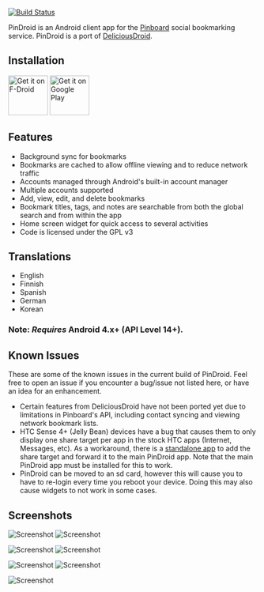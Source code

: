 [![Build Status](https://travis-ci.org/maxpower47/PinDroid.svg?branch=master)](https://travis-ci.org/maxpower47/PinDroid)

PinDroid is an Android client app for the [Pinboard](http://pinboard.in ) social bookmarking service.  PinDroid is a port of [DeliciousDroid](http://code.google.com/p/deliciousdroid/).

## Installation ##

<a href="https://f-droid.org/repository/browse/?fdid=com.pindroid" target="_blank">
<img src="https://f-droid.org/badge/get-it-on.png" alt="Get it on F-Droid" height="80"/></a>
<a href="https://play.google.com/store/apps/details?id=com.pindroid" target="_blank">
<img src="https://play.google.com/intl/en_us/badges/images/generic/en-play-badge.png" alt="Get it on Google Play" height="80"/></a>

## Features ##

  * Background sync for bookmarks
  * Bookmarks are cached to allow offline viewing and to reduce network traffic
  * Accounts managed through Android's built-in account manager
  * Multiple accounts supported
  * Add, view, edit, and delete bookmarks
  * Bookmark titles, tags, and notes are searchable from both the global search and from within the app
  * Home screen widget for quick access to several activities
  * Code is licensed under the GPL v3

## Translations ##
  * English
  * Finnish
  * Spanish
  * German
  * Korean

### Note: _Requires_ Android 4.x+ (API Level 14+). ###

## Known Issues ##

These are some of the known issues in the current build of PinDroid.  Feel free to open an issue if you encounter a bug/issue not listed here, or have an idea for an enhancement.

  * Certain features from DeliciousDroid have not been ported yet due to limitations in Pinboard's API, including contact syncing and viewing network bookmark lists.
  * HTC Sense 4+ (Jelly Bean) devices have a bug that causes them to only display one share target per app in the stock HTC apps (Internet, Messages, etc).  As a workaround, there is a [standalone app](https://play.google.com/store/apps/details?id=com.pindroid.readlater) to add the share target and forward it to the main PinDroid app.  Note that the main PinDroid app must be installed for this to work.
  * PinDroid can be moved to an sd card, however this will cause you to have to re-login every time you reboot your device.  Doing this may also cause widgets to not work in some cases.

## Screenshots ##

![Screenshot](http://i.imgur.com/8Zcr2z1l.png)  ![Screenshot](http://i.imgur.com/RU2K2rSl.png)

![Screenshot](http://i.imgur.com/RBCoxicl.png)  ![Screenshot](http://i.imgur.com/HqtmkHUl.png)

![Screenshot](http://i.imgur.com/pgcpb1Dl.png)  ![Screenshot](http://i.imgur.com/8kh0qa6l.png)

![Screenshot](http://i.imgur.com/v9tkqZ3l.jpg) 
